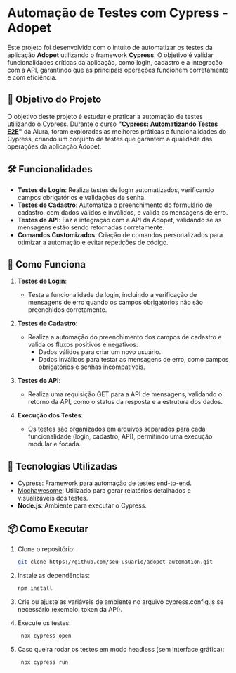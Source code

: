 # Automação de Testes com Cypress - Adopet

Este projeto foi desenvolvido com o intuito de automatizar os testes da aplicação **Adopet** utilizando o framework **Cypress**. O objetivo é validar funcionalidades críticas da aplicação, como login, cadastro e a integração com a API, garantindo que as principais operações funcionem corretamente e com eficiência.

## 🎯 Objetivo do Projeto

O objetivo deste projeto é estudar e praticar a automação de testes utilizando o Cypress. Durante o curso **"[Cypress: Automatizando Testes E2E](https://cursos.alura.com.br/certificate/5c3f390b-eb84-46db-abf6-300bfd1adb33?lang)"** da Alura, foram exploradas as melhores práticas e funcionalidades do Cypress, criando um conjunto de testes que garantem a qualidade das operações da aplicação Adopet.

## 🛠️ Funcionalidades

- **Testes de Login**: Realiza testes de login automatizados, verificando campos obrigatórios e validações de senha.
- **Testes de Cadastro**: Automatiza o preenchimento do formulário de cadastro, com dados válidos e inválidos, e valida as mensagens de erro.
- **Testes de API**: Faz a integração com a API da Adopet, validando se as mensagens estão sendo retornadas corretamente.
- **Comandos Customizados**: Criação de comandos personalizados para otimizar a automação e evitar repetições de código.

## 🚀 Como Funciona

1. **Testes de Login**:
   - Testa a funcionalidade de login, incluindo a verificação de mensagens de erro quando os campos obrigatórios não são preenchidos corretamente.
   
2. **Testes de Cadastro**:
   - Realiza a automação do preenchimento dos campos de cadastro e valida os fluxos positivos e negativos:
     - Dados válidos para criar um novo usuário.
     - Dados inválidos para testar as mensagens de erro, como campos obrigatórios e senhas incompatíveis.

3. **Testes de API**:
   - Realiza uma requisição GET para a API de mensagens, validando o retorno da API, como o status da resposta e a estrutura dos dados.

4. **Execução dos Testes**:
   - Os testes são organizados em arquivos separados para cada funcionalidade (login, cadastro, API), permitindo uma execução modular e focada.

## 🧪 Tecnologias Utilizadas

- [Cypress](https://www.cypress.io/): Framework para automação de testes end-to-end.
- [Mochawesome](https://github.com/adamgruber/mochawesome): Utilizado para gerar relatórios detalhados e visualizáveis dos testes.
- **Node.js**: Ambiente para executar o Cypress.

## 📦 Como Executar

1. Clone o repositório:
   ```bash
   git clone https://github.com/seu-usuario/adopet-automation.git
   
2. Instale as dependências:
    ```bash
    npm install
    
3. Crie ou ajuste as variáveis de ambiente no arquivo cypress.config.js se necessário (exemplo: token da API).

3. Execute os testes:
   ```bash
    npx cypress open

5. Caso queira rodar os testes em modo headless (sem interface gráfica):
   ```bash
    npx cypress run
